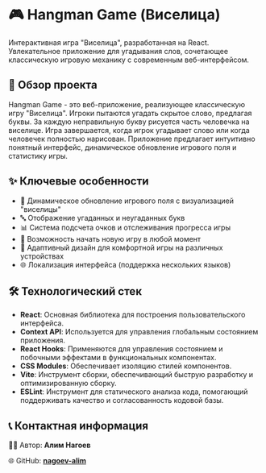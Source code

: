 # 🎮 Hangman Game (Виселица)

Интерактивная игра "Виселица", разработанная на React. Увлекательное приложение для угадывания слов, сочетающее классическую игровую механику с современным веб-интерфейсом.

## 📝 Обзор проекта

Hangman Game - это веб-приложение, реализующее классическую игру "Виселица". Игроки пытаются угадать скрытое слово, предлагая буквы. За каждую неправильную букву рисуется часть человечка на виселице. Игра завершается, когда игрок угадывает слово или когда человечек полностью нарисован. Приложение предлагает интуитивно понятный интерфейс, динамическое обновление игрового поля и статистику игры.

## ✨ Ключевые особенности

- 🔄 Динамическое обновление игрового поля с визуализацией "виселицы"
- 🔤 Отображение угаданных и неугаданных букв
- 📊 Система подсчета очков и отслеживания прогресса игры
- 🔁 Возможность начать новую игру в любой момент
- 📱 Адаптивный дизайн для комфортной игры на различных устройствах
- 🌐 Локализация интерфейса (поддержка нескольких языков)

## 🛠️ Технологический стек

- **React**: Основная библиотека для построения пользовательского интерфейса.
- **Context API**: Используется для управления глобальным состоянием приложения.
- **React Hooks**: Применяются для управления состоянием и побочными эффектами в функциональных компонентах.
- **CSS Modules**: Обеспечивает изоляцию стилей компонентов.
- **Vite**: Инструмент сборки, обеспечивающий быструю разработку и оптимизированную сборку.
- **ESLint**: Инструмент для статического анализа кода, помогающий поддерживать качество и согласованность кодовой базы.

## 📞 Контактная информация
👨‍💻 Автор: **Алим Нагоев** 

🌐 GitHub: **[nagoev-alim](https://github.com/nagoev-alim)**
